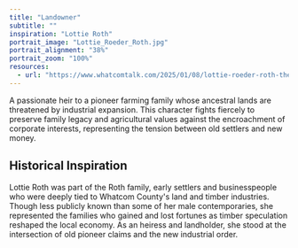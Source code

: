 ```yaml
---
title: "Landowner"
subtitle: ""
inspiration: "Lottie Roth"
portrait_image: "Lottie_Roeder_Roth.jpg"
portrait_alignment: "38%"
portrait_zoom: "100%"
resources:
  - url: "https://www.whatcomtalk.com/2025/01/08/lottie-roeder-roth-the-history-and-aftermath-of-bellinghams-pioneer-historian/"
---
```


A passionate heir to a pioneer farming family whose ancestral lands are threatened by industrial expansion. This character fights fiercely to preserve family legacy and agricultural values against the encroachment of corporate interests, representing the tension between old settlers and new money.

## Historical Inspiration

Lottie Roth was part of the Roth family, early settlers and businesspeople who were deeply tied to Whatcom County's land and timber industries. Though less publicly known than some of her male contemporaries, she represented the families who gained and lost fortunes as timber speculation reshaped the local economy. As an heiress and landholder, she stood at the intersection of old pioneer claims and the new industrial order.
